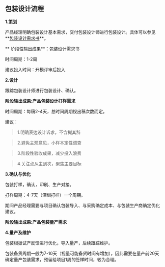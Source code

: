 ## 包装设计流程

**1.策划**

产品经理明确包装设计基本需求，交付包装设计师进行包装设计。具体可以参见**[包装设计需求书](5.md)**。

 ** 阶段性输出成果**：包装设计需求书

时间周期：1-2周

建议投入时间：开模评审后投入


**2.设计**

跟踪包装设计师进行包装设计、确认。

**阶段输出成果:产品包装设计打样需求**

时间周期：每稿2-4天，总时间周期视出稿次数而定。

建议：

> 1.明确表达设计诉求，不含糊其辞

> 2.避免主观意见，小样本定性调查

> 3.阶段性验收成果，减少投入浪费

> 4.关注点从主到次，聚焦主要目标



**3.确认与优化**

包装打样，确认，印刷、生产对接。

打样周期：4-7天（深圳打样）一个周期。

期间产品经理需要与项目确认包装导入、与采购确定成本、与包装生产商确定优化建议。

**阶段输出成果:产品包装量产需求**

**4.量产及维护**

包装根据试产反馈进行优化，导入量产，后续跟踪维护。

包装备货周期一般为7-10天（视量可能备货时间有增加），因此需要在量产前20天确定量产包装需求，预留给项目1周的签样时间，较为合理。
